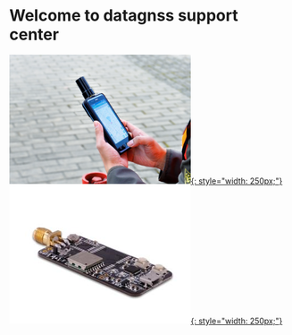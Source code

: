 # Welcome to datagnss support center

 [![](images/d303.png){: style="width: 250px;"} ](/d303-docs)
 [![](images/rtk-board.png){: style="width: 250px;"} ](/rtk-board)
